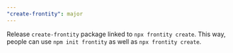 ```yaml
---
"create-frontity": major
---
```


Release `create-frontity` package linked to `npx frontity create`. This way, people can use `npm init frontity` as well as `npx frontity create`.
